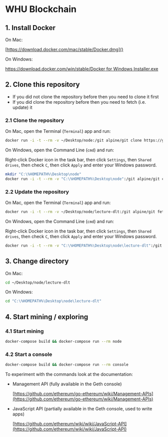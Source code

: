 # WHU Blockchain

## 1. Install Docker

On Mac:

[https://download.docker.com/mac/stable/Docker.dmg]()

On Windows:

[https://download.docker.com/win/stable/Docker for Windows Installer.exe]()

## 2. Clone this repository

- If you did not clone the repository before then you need to clone it first
- If you did clone the repository before then you need to fetch (i.e. update) it

### 2.1 Clone the repository

On Mac, open the Terminal (`Terminal`) app and run:

```sh
docker run -i -t --rm -v ~/Desktop/node:/git alpine/git clone https://github.com/gorankarlic/lecture-dlt.git
```

On Windows, open the Command Line (`cmd`) and run:

Right-click Docker icon in the task bar, then click `Settings`, then `Shared drives`, then check `C`, then click `Apply` and enter your Windows password.

```sh
mkdir "C:\%HOMEPATH%\Desktop\node"
docker run -i -t --rm -v "C:\%HOMEPATH%\Desktop\node":/git alpine/git clone https://github.com/gorankarlic/lecture-dlt.git
```

### 2.2 Update the repository

On Mac, open the Terminal (`Terminal`) app and run:

```sh
docker run -i -t --rm -v ~/Desktop/node/lecture-dlt:/git alpine/git fetch --all
```

On Windows, open the Command Line (`cmd`) and run:

Right-click Docker icon in the task bar, then click `Settings`, then `Shared drives`, then check `C`, then click `Apply` and enter your Windows password.

```sh
docker run -i -t --rm -v "C:\%HOMEPATH%\Desktop\node\lecture-dlt":/git alpine/git fetch --all
```

## 3. Change directory

On Mac:

```sh
cd ~/Desktop/node/lecture-dlt
```

On Windows:

```sh
cd "C:\%HOMEPATH%\Desktop\node\lecture-dlt"
```

## 4. Start mining / exploring

### 4.1 Start mining

```sh
docker-compose build && docker-compose run --rm node
```

### 4.2 Start a console

```sh
docker-compose build && docker-compose run --rm console
```

To experiment with the commands look at the documentation:

- Management API (fully available in the Geth console)

  [https://github.com/ethereum/go-ethereum/wiki/Management-APIs](https://github.com/ethereum/go-ethereum/wiki/Management-APIs)

- JavaScript API (partially available in the Geth console, used to write apps)

  [https://github.com/ethereum/wiki/wiki/JavaScript-API](https://github.com/ethereum/wiki/wiki/JavaScript-API)